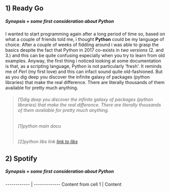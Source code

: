 ## 1) Ready Go
##### Synopsis + some first consideration about Python
I wanted to start programming again after a long period of time so, based on what a couple of friends told me, i thought **Python** could be my language of choice. After a couple of weeks of fiddling around i was able to grasp the basics despite the fact that Python in 2017 co-exists in *two versions* (2. and 3.) and this can be quite confusing especially when you try to learn from old examples. Anyway, the first thing i noticed looking at some documentation is that, as a scripting language, Python is not particularly 'fresh'. It reminds me of *Perl* (my first love) and this can infact sound quite old-fashioned. But as you dig deep you discover the infinite galaxy of packages (python libraries) that make the real difference. There are literally thousands of them available for pretty much anything.
> ###### [1]dig deep you discover the infinite galaxy of packages (python libraries) that make the real difference. There are literally thousands of them available for pretty much anything.
> ###### [1]python main docu
> ###### [2]python libs link  [link to libs](http://google.com)


## 2) Spotify
##### Synopsis + some first consideration about Python


------------ | -------------
Content from cell 1 | Content 

